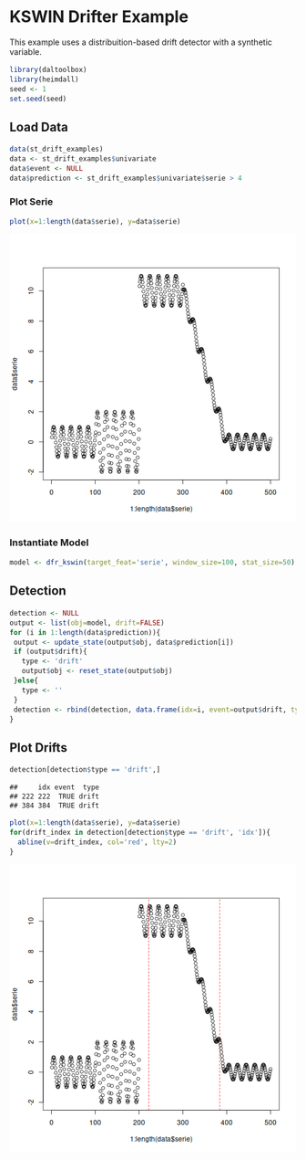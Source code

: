# KSWIN Drifter Example

This example uses a distribuition-based drift detector with a synthetic variable.


``` r
library(daltoolbox)
library(heimdall)
seed <- 1
set.seed(seed)
```

## Load Data


``` r
data(st_drift_examples)
data <- st_drift_examples$univariate
data$event <- NULL
data$prediction <- st_drift_examples$univariate$serie > 4
```

### Plot Serie


``` r
plot(x=1:length(data$serie), y=data$serie)
```

![plot of chunk unnamed-chunk-3](fig/dfr_kswin/unnamed-chunk-3-1.png)

### Instantiate Model


``` r
model <- dfr_kswin(target_feat='serie', window_size=100, stat_size=50)
```

## Detection


``` r
detection <- NULL
output <- list(obj=model, drift=FALSE)
for (i in 1:length(data$prediction)){
 output <- update_state(output$obj, data$prediction[i])
 if (output$drift){
   type <- 'drift'
   output$obj <- reset_state(output$obj)
 }else{
   type <- ''
 }
 detection <- rbind(detection, data.frame(idx=i, event=output$drift, type=type))
}
```

## Plot Drifts


``` r
detection[detection$type == 'drift',]
```

```
##     idx event  type
## 222 222  TRUE drift
## 384 384  TRUE drift
```


``` r
plot(x=1:length(data$serie), y=data$serie)
for(drift_index in detection[detection$type == 'drift', 'idx']){
  abline(v=drift_index, col='red', lty=2)
}
```

![plot of chunk unnamed-chunk-7](fig/dfr_kswin/unnamed-chunk-7-1.png)

